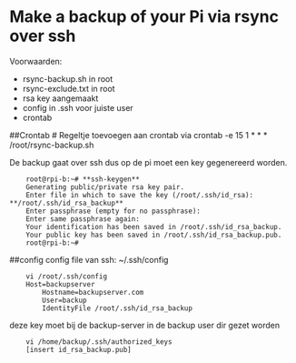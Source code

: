 # Make a backup of your Pi via rsync over ssh

Voorwaarden:
- rsync-backup.sh in root
- rsync-exclude.txt in root
- rsa key aangemaakt
- config in .ssh voor juiste user
- crontab

##Crontab
	# Regeltje toevoegen aan crontab via crontab -e
	15 1 * * *	/root/rsync-backup.sh

De backup gaat over ssh dus op de pi moet een key gegenereerd worden.

```
	root@rpi-b:~# **ssh-keygen**
	Generating public/private rsa key pair.
	Enter file in which to save the key (/root/.ssh/id_rsa): **/root/.ssh/id_rsa_backup**
	Enter passphrase (empty for no passphrase): 
	Enter same passphrase again: 
	Your identification has been saved in /root/.ssh/id_rsa_backup.
	Your public key has been saved in /root/.ssh/id_rsa_backup.pub.
	root@rpi-b:~# 
```

##config
config file van ssh: ~/.ssh/config

```
	vi /root/.ssh/config
	Host=backupserver
		Hostname=backupserver.com
		User=backup
		IdentityFile /root/.ssh/id_rsa_backup
```

deze key moet bij de backup-server in de backup user dir gezet worden

```
	vi /home/backup/.ssh/authorized_keys
	[insert id_rsa_backup.pub]
```
